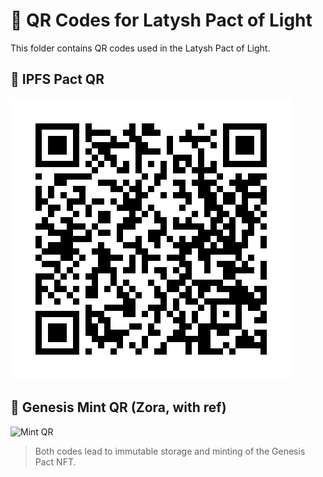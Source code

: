 # 🔗 QR Codes for Latysh Pact of Light

This folder contains QR codes used in the Latysh Pact of Light.

## 📄 IPFS Pact QR
![IPFS QR](pact_ipfs_qr_2025.png)

## 🧬 Genesis Mint QR (Zora, with ref)
![Mint QR](latysh_pact_zora_ref_qr.png)

> Both codes lead to immutable storage and minting of the Genesis Pact NFT.

